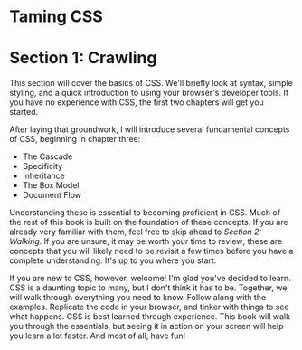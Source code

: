 # Taming CSS
# Section 1: Crawling

This section will cover the basics of CSS.  We'll briefly look at syntax, simple styling, and a quick introduction to using your browser's developer tools.  If you have no experience with CSS, the first two chapters will get you started.

After laying that groundwork, I will introduce several fundamental concepts of CSS, beginning in chapter three:

 * The Cascade
 * Specificity
 * Inheritance
 * The Box Model
 * Document Flow

Understanding these is essential to becoming proficient in CSS.  Much of the rest of this book is built on the foundation of these concepts.  If you are already very familiar with them, feel free to skip ahead to *Section 2: Walking*.  If you are unsure, it may be worth your time to review; these are concepts that you will likely need to be revisit a few times before you have a complete understanding.  It's up to you where you start.

If you are new to CSS, however, welcome!  I'm glad you've decided to learn.  CSS is a daunting topic to many, but I don't think it has to be.  Together, we will walk through everything you need to know.  Follow along with the examples.  Replicate the code in your browser, and tinker with things to see what happens.  CSS is best learned through experience.  This book will walk you through the essentials, but seeing it in action on your screen will help you learn a lot faster.  And most of all, have fun!

